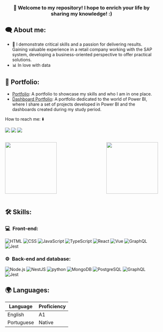<h3 align="center">👋 Welcome to my repository! I hope to enrich your life by sharing my knowledge! :) </h3>

<h2 align="left">🗨 About me:</h2>

- 🔭 I demonstrate critical skills and a passion for delivering results. Gaining valuable experience in a retail company working with the SAP system, developing a business-oriented perspective to offer practical solutions.
- 📊 In love with data

<h2 align="left">💼 Portfolio:</h2>

 - [Portfolio](https://famous-kite-6e2.notion.site/JOEL-FRANCO-6bd3d718157c4abf9fac2c2f3b1425d9): A portfolio to showcase my skills and who I am in one place.
 - [Dashboard Portfolio](https://github.com/devjoelfranco/project-portfolio-dashboards): A portfolio dedicated to the world of Power BI, where I share a set of projects developed in Power BI and the dashboards created during my study period.

How to reach me: ⬇️
<div>
    <a href = "mailto:devjoelfranco@gmail.com"><img src="https://img.shields.io/badge/-Gmail-%23333?style=for-the-badge&logo=gmail&logoColor=white" target="_blank"></a>
    <a href="https://www.linkedin.com/in/joelfrannco" target="_blank"><img src="https://img.shields.io/badge/-LinkedIn-%230077B5?style=for-the-badge&logo=linkedin&logoColor=white" target="_blank"></a>
    <a href="https://instagram.com/joelfrannco" target="_blank"><img src="https://img.shields.io/badge/-Instagram-%23E4405F?style=for-the-badge&logo=instagram&logoColor=white" target="_blank"></a>
<h2> </h2>
  
  </div>


<div>
  
  <img  height="170em" src="https://github-readme-stats.vercel.app/api?username=devjoelfranco&show_icons=true&theme=dark&include_all_commits=true&count_private=true"/>
  <img align="right" height="170em" src="https://github-readme-stats.vercel.app/api/top-langs/?username=devjoelfranco&layout=compact&langs_count=16&theme=dark"/>
</div>
<br>

<h2 align="left">🛠️ Skills:</h2>

<h3>💻 &nbsp;Front-end:</h3>

![HTML](https://img.shields.io/badge/-HTML-333333?style=flat&logo=HTML5)
![CSS](https://img.shields.io/badge/-CSS-333333?style=flat&logo=CSS3&logoColor=1572B6)
![JavaScript](https://img.shields.io/badge/-JavaScript-333333?style=flat&logo=javascript)
![TypeScript](https://img.shields.io/badge/-TypeScript-333333?style=flat&logo=typescript&logoColor=2D79C7)
![React](https://img.shields.io/badge/-React-333333?style=flat&logo=react)
![Vue](https://img.shields.io/badge/-Vue-333333?style=flat&logo=vue.js)
![GraphQL](https://img.shields.io/badge/-GraphQL-333333?style=flat&logo=graphql&logoColor=E535AB)
![Jest](https://img.shields.io/badge/-Jest-333333?style=flat&logo=jest&logoColor=E535AB)

<h3>⚙️ &nbsp;Back-end and database:</h3>

![Node.js](https://img.shields.io/badge/-Node.js-333333?style=flat&logo=node.js)
![NestJS](https://img.shields.io/badge/-NestJS-333333?style=flat&logo=nestjs&logoColor=E535AB)
![python](https://img.shields.io/badge/-python-333333?style=flat&logo=python)
![MongoDB](https://img.shields.io/badge/-MongoDB-333333?style=flat&logo=mongodb)
![PostgreSQL](https://img.shields.io/badge/-PostgreSQL-333333?style=flat&logo=postgresql)
![GraphQL](https://img.shields.io/badge/-GraphQL-333333?style=flat&logo=graphql&logoColor=E535AB)
![Jest](https://img.shields.io/badge/-Jest-333333?style=flat&logo=jest&logoColor=E535AB)

<h2 align="left">🌍 Languages:</h2>

| Language      | Proficiency                                                               |
| ------------- | ------------------------------------------------------------------------- |
| English | A1 |
| Portuguese | Native |



    
  

